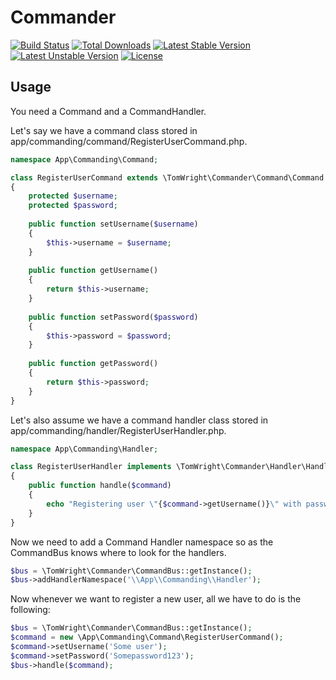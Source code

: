 # Commander

[![Build Status](https://travis-ci.org/TomWright/Commander.svg?branch=master)](https://travis-ci.org/TomWright/Commander)
[![Total Downloads](https://poser.pugx.org/tomwright/commander/d/total.svg)](https://packagist.org/packages/tomwright/commander)
[![Latest Stable Version](https://poser.pugx.org/tomwright/commander/v/stable.svg)](https://packagist.org/packages/tomwright/commander)
[![Latest Unstable Version](https://poser.pugx.org/tomwright/commander/v/unstable.svg)](https://packagist.org/packages/tomwright/commander)
[![License](https://poser.pugx.org/tomwright/commander/license.svg)](https://packagist.org/packages/tomwright/commander)

## Usage

    
You need a Command and a CommandHandler.

Let's say we have a command class stored in app/commanding/command/RegisterUserCommand.php.
```php
namespace App\Commanding\Command;

class RegisterUserCommand extends \TomWright\Commander\Command\Command
{
	protected $username;
    protected $password;
    
    public function setUsername($username)
    {
    	$this->username = $username;
    }
    
    public function getUsername()
    {
    	return $this->username;
    }
    
    public function setPassword($password)
    {
        $this->password = $password;
    }
    
    public function getPassword()
    {
        return $this->password;
    }
}
```

Let's also assume we have a command handler class stored in app/commanding/handler/RegisterUserHandler.php.
```php
namespace App\Commanding\Handler;

class RegisterUserHandler implements \TomWright\Commander\Handler\HandlerInterface
{   
    public function handle($command)
    {
    	echo "Registering user \"{$command->getUsername()}\" with password \"{$command->getPassword()}\".";
    }
}
```

Now we need to add a Command Handler namespace so as the CommandBus knows where to look for the handlers.
```php
$bus = \TomWright\Commander\CommandBus::getInstance();
$bus->addHandlerNamespace('\\App\\Commanding\\Handler');
```

Now whenever we want to register a new user, all we have to do is the following:
```php
$bus = \TomWright\Commander\CommandBus::getInstance();
$command = new \App\Commanding\Command\RegisterUserCommand();
$command->setUsername('Some user');
$command->setPassword('Somepassword123');
$bus->handle($command);
```